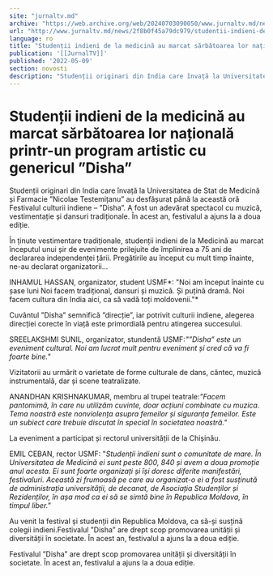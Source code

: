 ```yaml
---
site: "jurnaltv.md"
archive: "https://web.archive.org/web/20240703090050/www.jurnaltv.md/news/2f8b0f45a79dc979/studentii-indieni-de-la-medicina-au-marcat-sarbatoarea-lor-nationala-printr-un-program-artistic-cu-genericul-disha.html"
url: "http://www.jurnaltv.md/news/2f8b0f45a79dc979/studentii-indieni-de-la-medicina-au-marcat-sarbatoarea-lor-nationala-printr-un-program-artistic-cu-genericul-disha.html"
language: ro
title: "Studenții indieni de la medicină au marcat sărbătoarea lor națională printr-un program artistic cu genericul ”Disha”"
publication: '[[JurnalTV]]'
published: '2022-05-09'
section: novosti
description: "Studenții originari din India care învață la Universitatea de Stat de Medicină și Farmacie ”Nicolae Testemițanu” au desfășurat până la această oră Festivalul culturii indiene – ”Disha”. A fost un adevărat spectacol cu muzică, vestimentație și dansuri tradiționale. În acest an, festivalul a ajuns la a doua ediție."
---
```


# Studenții indieni de la medicină au marcat sărbătoarea lor națională printr-un program artistic cu genericul ”Disha”

Studenții originari din India care învață la Universitatea de Stat de Medicină și Farmacie ”Nicolae Testemițanu” au desfășurat până la această oră Festivalul culturii indiene – ”Disha”. A fost un adevărat spectacol cu muzică, vestimentație și dansuri tradiționale. În acest an, festivalul a ajuns la a doua ediție.

În ținute vestimentare tradiționale, studenții indieni de la Medicină au marcat începutul unui șir de evenimente prilejuite de împlinirea a 75 ani de declararea independenței țării. Pregătirile au început cu mult timp înainte, ne-au declarat organizatorii...

INHAMUL HASSAN, organizator, student USMF*: "Noi am început înainte cu șase luni Noi facem tradițional, dansuri și muzică. Și puțină dramă. Noi facem cultura din India aici, ca să vadă toți moldovenii."*

Cuvântul ”Disha” semnifică ”direcție”, iar potrivit culturii indiene, alegerea direcției corecte în viață este primordială pentru atingerea succesului.

SREELAKSHMI SUNIL, organizator, stundentă USMF:*"”Disha” este un eveniment cultural. Noi am lucrat mult pentru eveniment și cred că va fi foarte bine."*

Vizitatorii au urmărit o varietate de forme culturale de dans, cântec, muzică instrumentală, dar și scene teatralizate.

ANANDHAN KRISHNAKUMAR, membru al trupei teatrale:*"Facem pantomimă, în care nu utilizăm cuvinte, doar acțiuni combinate cu muzica. Tema noastră este nonviolența asupra femeilor și siguranța femeilor. Este un subiect care trebuie discutat în special în societatea noastră."*

La eveniment a participat și rectorul universității de la Chișinău.

EMIL CEBAN, rector USMF: "*Studenții indieni sunt o comunitate de mare. În Universitatea de Medicină ei sunt peste 800, 840 și avem a doua promoție anul acesta. Ei sunt foarte organizați și își doresc diferite manifestări, festivaluri. Această zi frumoasă pe care au organizat-o ei a fost susținută de administrația universității, de decanat, de Asociația Studenților și Rezidenților, în așa mod ca ei să se simtă bine în Republica Moldova, în timpul liber."*

Au venit la festival și studenții din Republica Moldova, ca să-și susțină colegii indieni.Festivalul ”Disha” are drept scop promovarea unității și diversității în societate. În acest an, festivalul a ajuns la a doua ediție.

Festivalul ”Disha” are drept scop promovarea unității și diversității în societate. În acest an, festivalul a ajuns la a doua ediție.